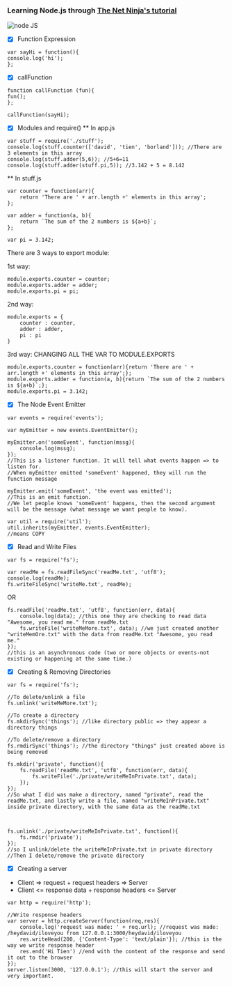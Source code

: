 ### Learning Node.js through [The Net Ninja's tutorial](https://www.youtube.com/watch?v=w-7RQ46RgxU&list=PL4cUxeGkcC9gcy9lrvMJ75z9maRw4byYp)

![node JS](https://upload.wikimedia.org/wikipedia/commons/thumb/d/d9/Node.js_logo.svg/320px-Node.js_logo.svg.png)
- [x] Function Expression
```
var sayHi = function(){
console.log('hi');
};
```

- [x] callFunction
```
function callFunction (fun){
fun();
};

callFunction(sayHi);
```

- [x] Modules and require()
** In app.js
```
var stuff = require('./stuff');
console.log(stuff.counter(['david', 'tien', 'borland'])); //There are 3 elements in this array
console.log(stuff.adder(5,6)); //5+6=11
console.log(stuff.adder(stuff.pi,5)); //3.142 + 5 = 8.142
```
** In stuff.js
```
var counter = function(arr){
    return 'There are ' + arr.length +' elements in this array';
};

var adder = function(a, b){
    return `The sum of the 2 numbers is ${a+b}`;
};

var pi = 3.142;
```
There are 3 ways to export module:

1st way:
```
module.exports.counter = counter;
module.exports.adder = adder;
module.exports.pi = pi;
```

2nd way:
```
module.exports = {
    counter : counter,
    adder : adder,
    pi : pi
}
```

3rd way: CHANGING ALL THE VAR TO MODULE.EXPORTS
```
module.exports.counter = function(arr){return 'There are ' + arr.length +' elements in this array';};
module.exports.adder = function(a, b){return `The sum of the 2 numbers is ${a+b}`;};
module.exports.pi = 3.142;
```
- [x] The Node Event Emitter
```
var events = require('events');

var myEmitter = new events.EventEmitter();

myEmitter.on('someEvent', function(mssg){ 
    console.log(mssg);
});
//This is a listener function. It will tell what events happen => to listen for.
//When myEmitter emitted 'someEvent' happened, they will run the function message

myEmitter.emit('someEvent', 'the event was emitted');
//This is an emit function. 
//We let people knows 'someEvent' happens, then the second argument will be the message (what message we want people to know).
```

```
var util = require('util');
util.inherits(myEmitter, events.EventEmitter);
//means COPY
```
- [x] Read and Write Files
```
var fs = require('fs');

var readMe = fs.readFileSync('readMe.txt', 'utf8');
console.log(readMe);
fs.writeFileSync('writeMe.txt', readMe);
```
OR
```
fs.readFile('readMe.txt', 'utf8', function(err, data){
    console.log(data); //this one they are checking to read data "Awesome, you read me." from readMe.txt
    fs.writeFile('writeMeMore.txt', data); //we just created another "writeMemOre.txt" with the data from readMe.txt "Awesome, you read me."
});
//this is an asynchronous code (two or more objects or events-not existing or happening at the same time.)
```
- [x] Creating & Removing Directories
```
var fs = require('fs');

//To delete/unlink a file
fs.unlink('writeMeMore.txt');

//To create a directory
fs.mkdirSync('things'); //like directory public => they appear a directory things

//To delete/remove a directory
fs.rmdirSync('things'); //the directory "things" just created above is being removed
```
```
fs.mkdir('private', function(){
    fs.readFile('readMe.txt', 'utf8', function(err, data){
        fs.writeFile('./private/writeMeInPrivate.txt', data);
    });
});
//So what I did was make a directory, named "private", read the readMe.txt, and lastly write a file, named "writeMeInPrivate.txt" inside private directory, with the same data as the readMe.txt



fs.unlink('./private/writeMeInPrivate.txt', function(){
    fs.rmdir('private');
});
//so I unlink/delete the writeMeInPrivate.txt in private directory
//Then I delete/remove the private directory
```

- [x] Creating a server
- Client => request + request headers => Server
- Client <= response data + response headers <= Server
```
var http = require('http');

//Write response headers
var server = http.createServer(function(req,res){
    console.log('request was made: ' + req.url); //request was made: /heydavid/iloveyou from 127.0.0.1:3000/heydavid/iloveyou
    res.writeHead(200, {'Content-Type': 'text/plain'}); //this is the way we write response header
    res.end('Hi Tien') //end with the content of the response and send it out to the browser
});
server.listen(3000, '127.0.0.1'); //this will start the server and very important.
```

